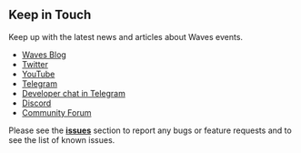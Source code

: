 ## Keep in Touch

Keep up with the latest news and articles about Waves events.

* [Waves Blog](https://medium.com/wavesprotocol)
* [Twitter](https://twitter.com/wavesprotocol)
* [YouTube](https://www.youtube.com/channel/UCYDQN4Fo4rGnOZ22L5plNIw)
* [Telegram](https://t.me/wavesnews)
* [Developer chat in Telegram](https://t.me/waves_ride_dapps_dev)
* [Discord](https://discord.gg/cnFmDyA)
* [Community Forum](https://forum.waves.tech)

Please see the [**issues**](https://github.com/wavesplatform/docs.wavesplatform/issues) section to report any bugs or feature requests and to see the list of known issues.
